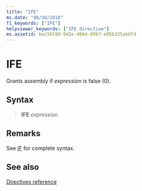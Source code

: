 ```yaml
---
title: "IFE"
ms.date: "08/30/2018"
f1_keywords: ["IFE"]
helpviewer_keywords: ["IFE directive"]
ms.assetid: bac5659d-9d2e-406d-89b7-e05b335ab0fd
---
```

# IFE

Grants assembly if *expression* is false (0).

## Syntax

> **IFE** *expression*

## Remarks

See [IF](../../assembler/masm/if-masm.md) for complete syntax.

## See also

[Directives reference](directives-reference.md)

